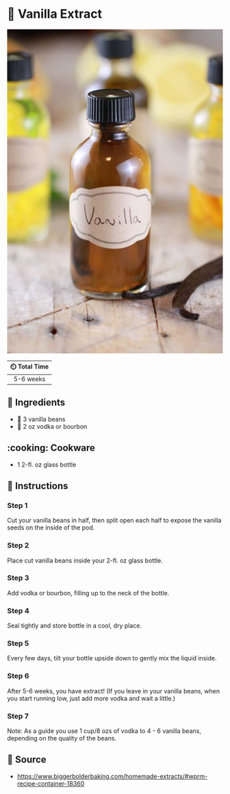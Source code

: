 # :icecream: Vanilla Extract

![Vanilla Extract](../../assets/images/vanilla-extract.jpg)

| :timer_clock: Total Time |
|:-----------------------: |
| 5-6 weeks |

## :salt: Ingredients

- :icecream: 3 vanilla beans
- :tumbler_glass: 2 oz vodka or bourbon

## :cooking: Cookware

- 1 2-fl. oz glass bottle

## :pencil: Instructions

### Step 1

Cut your vanilla beans in half, then split open each half to expose the vanilla seeds on the inside of the pod.

### Step 2

Place cut vanilla beans inside your 2-fl. oz glass bottle.

### Step 3

Add vodka or bourbon, filling up to the neck of the bottle.

### Step 4

Seal tightly and store bottle in a cool, dry place.

### Step 5

Every few days, tilt your bottle upside down to gently mix the liquid inside.

### Step 6

After 5-6 weeks, you have extract! (If you leave in your vanilla beans, when you start running low, just add more vodka
and wait a little.)

### Step 7

Note: As a guide you use 1 cup/8 ozs of vodka to 4 - 6 vanilla beans, depending on the quality of the beans.

## :link: Source

- <https://www.biggerbolderbaking.com/homemade-extracts/#wprm-recipe-container-18360>
